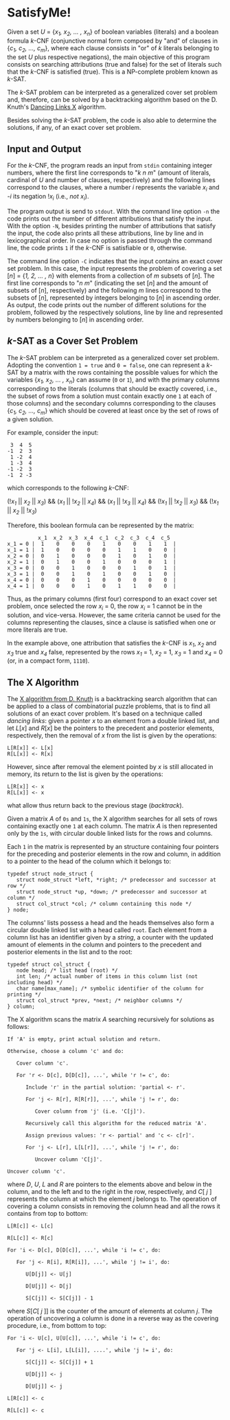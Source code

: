 # SatisfyMe! #

Given a set *U* = {*x<sub>1</sub>, x<sub>2</sub>, ... , x<sub>n</sub>*} of boolean variables (literals) and a boolean formula *k*-CNF (conjunctive normal form composed by "and" of clauses in {*c<sub>1</sub>, c<sub>2</sub>, ..., c<sub>m</sub>*}, where each clause consists in "or" of *k* literals belonging to the set *U* plus respective negations), the main objective of this program consists on searching attributions (true and false) for the set of literals such that the *k*-CNF is satisfied (true).
This is a NP-complete problem known as *k*-SAT.

The *k*-SAT problem can be interpreted as a generalized cover set problem and, therefore, can be solved by a backtracking algorithm based on the D. Knuth's [Dancing Links X][KnuthDLX] algorithm.

Besides solving the *k*-SAT problem, the code is also able to determine the solutions, if any, of an exact cover set problem.

## Input and Output ##

For the *k*-CNF, the program reads an input from `stdin` containing integer numbers, where the first line corresponds to "*k n m*" (amount of literals, cardinal of *U* and number of clauses, respectively) and the following lines correspond to the clauses, where a number *i* represents the variable *x<sub>i</sub>* and *-i* its negation !*x<sub>i</sub>* (i.e., *not x<sub>i</sub>*).

The program output is send to `stdout`.
With the command line option `-n` the code prints out the number of different attributions that satisfy the input.
With the option `-N`, besides printing the number of attributions that satisfy the input, the code also prints all these attributions, line by line and in lexicographical order.
In case no option is passed through the command line, the code prints `1` if the *k*-CNF is satisfiable or `0`, otherwise.

The command line option `-C` indicates that the input contains an exact cover set problem.
In this case, the input represents the problem of covering a set [*n*] = {*1, 2, ... , n*} with elements from a collection of *m* subsets of [*n*].
The first line corresponds to "*n m*" (indicating the set [*n*] and the amount of subsets of [*n*], respectively) and the following *m* lines correspond to the subsets of [*n*], represented by integers belonging to [*n*] in ascending order.
As output, the code prints out the number of different solutions for the problem, followed by the respectively solutions, line by line and represented by numbers belonging to [*n*] in ascending order.

## *k*-SAT as a Cover Set Problem ##

The *k*-SAT problem can be interpreted as a generalized cover set problem.
Adopting the convention `1 = true` and `0 = false`, one can represent a *k*-SAT by a matrix with the rows containing the possible values for which the variables {*x<sub>1</sub>, x<sub>2</sub>, ... , x<sub>n</sub>*} can assume (`0` or `1`), and with the primary columns corresponding to the literals (columns that should be exactly covered, i.e., the subset of rows from a solution must contain exactly one `1` at each of those columns) and the secondary columns corresponding to the clauses {*c<sub>1</sub>, c<sub>2</sub>, ..., c<sub>m</sub>*} which should be covered at least once by the set of rows of a given solution.

For example, consider the input:

     3  4  5
    -1  2  3
     1 -2  4
     1 -3  4
    -1 -2  3
    -1  2 -3

which corresponds to the following *k*-CNF:

(!*x<sub>1</sub>* || *x<sub>2</sub>* || *x<sub>3</sub>*) && (*x<sub>1</sub>* || !*x<sub>2</sub>* || *x<sub>4</sub>*) && (*x<sub>1</sub>* || !*x<sub>3</sub>* || *x<sub>4</sub>*) && (!*x<sub>1</sub>* || !*x<sub>2</sub>* || *x<sub>3</sub>*) && (!*x<sub>1</sub>* || *x<sub>2</sub>* || !*x<sub>3</sub>*)

Therefore, this boolean formula can be represented by the matrix:

              x_1  x_2  x_3  x_4  c_1  c_2  c_3  c_4  c_5
    x_1 = 0 |  1    0    0    0    1    0    0    1    1  |
    x_1 = 1 |  1    0    0    0    0    1    1    0    0  |
    x_2 = 0 |  0    1    0    0    0    1    0    1    0  |
    x_2 = 1 |  0    1    0    0    1    0    0    0    1  |
    x_3 = 0 |  0    0    1    0    0    0    1    0    1  |
    x_3 = 1 |  0    0    1    0    1    0    0    1    0  |
    x_4 = 0 |  0    0    0    1    0    0    0    0    0  |
    x_4 = 1 |  0    0    0    1    0    1    1    0    0  |

Thus, as the primary columns (first four) correspond to an exact cover set problem, once selected the row *x<sub>i</sub>* = 0, the row *x<sub>i</sub>* = 1 cannot be in the solution, and vice-versa.
However, the same criteria cannot be used for the columns representing the clauses, since a clause is satisfied when one or more literals are true.

In the example above, one attribution that satisfies the *k*-CNF is *x<sub>1</sub>*, *x<sub>2</sub>* and *x<sub>3</sub>* true and *x<sub>4</sub>* false, represented by the rows *x<sub>1</sub>* = 1, *x<sub>2</sub>* = 1, *x<sub>3</sub>* = 1 and *x<sub>4</sub>* = 0 (or, in a compact form, `1110`).

## The X Algorithm ##

The [X algorithm from D. Knuth][KnuthDLX] is a backtracking search algorithm that can be applied to a class of combinatorial puzzle problems, that is to find all solutions of an exact cover problem.
It's based on a technique called *dancing links*: given a pointer *x* to an element from a double linked list, and let *L*[*x*] and *R*[*x*] be the pointers to the precedent and posterior elements, respectively, then the removal of *x* from the list is given by the operations:

    L[R[x]] <- L[x]
    R[L[x]] <- R[x]

However, since after removal the element pointed by *x* is still allocated in memory, its return to the list is given by the operations:

    L[R[x]] <- x
    R[L[x]] <- x

what allow thus return back to the previous stage (*backtrack*).

Given a matrix *A* of `0s` and `1s`, the X algorithm searches for all sets of rows containing exactly one `1` at each column.
The matrix *A* is then represented only by the `1s`, with circular double linked lists for the rows and columns.

Each `1` in the matrix is represented by an structure containing four pointers for the preceding and posterior elements in the row and column, in addition to a pointer to the head of the column which it belongs to:

    typedef struct node_struct {
       struct node_struct *left, *right; /* predecessor and successor at row */
       struct node_struct *up, *down; /* predecessor and successor at column */
       struct col_struct *col; /* column containing this node */
    } node;

The columns' lists possess a head and the heads themselves also form a circular double linked list with a head called `root`.
Each element from a column list has an identifier given by a *string*, a counter with the updated amount of elements in the column and pointers to the precedent and posterior elements in the list and to the root:

    typedef struct col_struct {
       node head; /* list head (root) */
       int len; /* actual number of items in this column list (not including head) */
       char name[max_name]; /* symbolic identifier of the column for printing */
       struct col_struct *prev, *next; /* neighbor columns */
    } column;

The X algorithm scans the matrix *A* searching recursively for solutions as follows:

    If 'A' is empty, print actual solution and return.

    Otherwise, choose a column 'c' and do:

       Cover column 'c'.

       For 'r <- D[c], D[D[c]], ...', while 'r != c', do:

          Include 'r' in the partial solution: 'partial <- r'.

          For 'j <- R[r], R[R[r]], ...', while 'j != r', do:

             Cover column from 'j' (i.e. 'C[j]').

          Recursively call this algorithm for the reduced matrix 'A'.

          Assign previous values: 'r <- partial' and 'c <- c[r]'.

          For 'j <- L[r], L[L[r]], ...', while 'j != r', do:

             Uncover column 'C[j]'.

    Uncover column 'c'.

where *D*, *U*, *L* and *R* are pointers to the elements above and below in the column, and to the left and to the right in the row, respectively, and *C*[ *j* ] represents the column at which the element *j* belongs to.
The operation of covering a column consists in removing the column head and all the rows it contains from top to bottom:

    L[R[c]] <- L[c]
    
    R[L[c]] <- R[c]

    For 'i <- D[c], D[D[c]], ...', while 'i != c', do:

       For 'j <- R[i], R[R[i]], ...', while 'j != i', do:

          U[D[j]] <- U[j]

          D[U[j]] <- D[j]

          S[C[j]] <- S[C[j]] - 1

where *S*[*C*[ *j* ]] is the counter of the amount of elements at column *j*.
The operation of uncovering a column is done in a reverse way as the covering procedure, i.e., from bottom to top:

    For 'i <- U[c], U[U[c]], ...', while 'i != c', do:

       For 'j <- L[i], L[L[i]], ....', while 'j != i', do:

          S[C[j]] <- S[C[j]] + 1

          U[D[j]] <- j

          D[U[j]] <- j

    L[R[c]] <- c
    
    R[L[c]] <- c


<!---
Links to external and internal sites.
-->
[KnuthDLX]: https://arxiv.org/abs/cs/0011047v1
